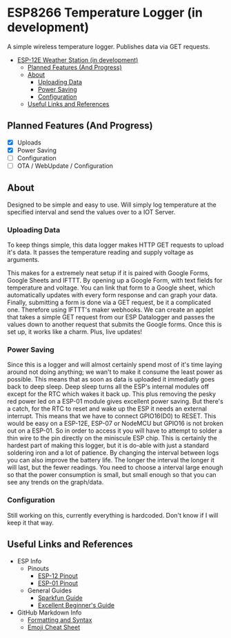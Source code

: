 # ESP8266 Temperature Logger (in development)
A simple wireless temperature logger. Publishes data via GET requests.

- [ESP-12E Weather Station (in development)](#esp-12e-weather-station-in-development)
    - [Planned Features (And Progress)](#planned-features-and-progress)
    - [About](#about)
        - [Uploading Data](#uploading-data)
        - [Power Saving](#power-saving)
        - [Configuration](#configuration)
    - [Useful Links and References](#useful-links-and-references)

## Planned Features (And Progress)
 - [X] Uploads
 - [X] Power Saving
 - [ ] Configuration
 - [ ] OTA / WebUpdate / Configuration

## About
Designed to be simple and easy to use. Will simply log temperature at the specified interval and send the values over to a IOT Server.

### Uploading Data
To keep things simple, this data logger makes HTTP GET requests to upload it's data. It passes the temperature reading and supply voltage as arguments.

This makes for a extremely neat setup if it is paired with Google Forms, Google Sheets and IFTTT.
By opening up a Google Form, with text fields for temperature and voltage. You can link that form to a Google sheet, which automatically updates with every form response and can graph your data. Finally, submitting a form is done via a GET request, be it a complicated one. Therefore using IFTTT's maker webhooks. We can create an applet that takes a simple GET request from our ESP Datalogger and passes the values down to another request that submits the Google forms. Once this is set up, it works like a charm. Plus, live updates!

### Power Saving
Since this is a logger and will almost certainly spend most of it's time laying around not doing anything; we wan't to make it consume the least power as possible. This means that as soon as data is uploaded it immediatly goes back to deep sleep. Deep sleep turns all the ESP's internal modules off except for the RTC which wakes it back up. This plus removing the pesky red power led on a ESP-01 module gives excellent power saving.
But there's a catch, for the RTC to reset and wake up the ESP it needs an external interrupt. This means that we have to connect GPIO16(D0) to RESET. This would be easy on a ESP-12E, ESP-07 or NodeMCU but GPIO16 is not broken out on a ESP-01. So in order to access it you will have to attempt to solder a thin wire to the pin directly on the miniscule ESP chip. This is certainly the hardest part of making this logger, but it is do-able with just a standard soldering iron and a lot of patience.
By changing the interval between logs you can also improve the battery life. The longer the interval the longer it will last, but the fewer readings. You need to choose a interval large enough so that the power consumption is small, but small enough so that you can see any trends on the graph/data.

### Configuration
Still working on this, currently everything is hardcoded. Don't know if I will keep it that way.


## Useful Links and References
- ESP Info
    - Pinouts
        - [ESP-12 Pinout](https://esp8266.github.io/Arduino/versions/2.0.0/doc/esp12.png)
        - [ESP-01 Pinout](https://os.mbed.com/media/uploads/sschocke/esp8266-pinout_etch_copper_top.png)
    - General Guides
        - [Sparkfun Guide](https://learn.sparkfun.com/tutorials/esp8266-thing-hookup-guide/using-the-arduino-addon)
        - [Excellent Beginner's Guide](https://github.com/tttapa/ESP8266)
- GitHub Markdown Info
    - [Formatting and Syntax](https://help.github.com/articles/basic-writing-and-formatting-syntax/)
    - [Emoji Cheat Sheet](https://www.webpagefx.com/tools/emoji-cheat-sheet/)